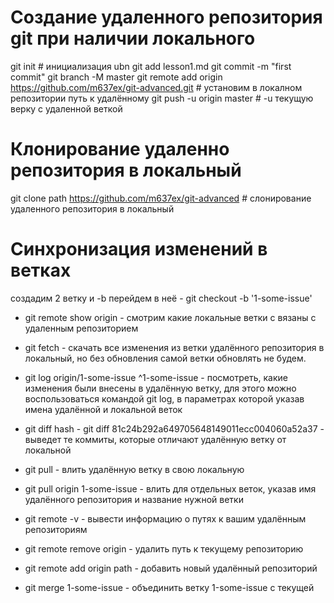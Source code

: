 # Создание удаленного репозитория git при наличии локального

git init # инициализация ubn
git add lesson1.md
git commit -m "first commit"
git branch -M master
git remote add origin https://github.com/m637ex/git-advanced.git # установим в локалном репозитории путь к удалённому
git push -u origin master # -u текущую верку с удаленной веткой 

# Клонирование удаленно репозитория в локальный
git clone path https://github.com/m637ex/git-advanced # слонирование удаленного репозитория в локальный


# Синхронизация изменений в ветках
создадим 2 ветку и -b перейдем в неё - git checkout -b '1-some-issue'

* git remote show origin  - смотрим какие локальные ветки с вязаны с удаленным репозиторием

* git fetch   - скачать все изменения из ветки удалённого репозитория в локальный, но без обновления самой ветки обновлять не будем.

* git log origin/1-some-issue ^1-some-issue    - посмотреть, какие изменения были внесены в удалённую ветку, для этого можно воспользоваться командой git log, в параметрах которой указав имена удалённой и локальной веток

* git diff hash    - git diff 81c24b292a649705648149011ecc004060a52a37  - выведет те коммиты, которые отличают удалённую ветку от локальной

* git pull  - влить удалённую ветку в свою локальную
* git pull origin 1-some-issue      - влить для отдельных веток, указав имя удалённого репозитория и название нужной ветки

* git remote -v   - вывести информацию о путях к вашим удалённым репозиториям

* git remote remove origin - удалить путь к текущему репозиторию

* git remote add origin path - добавить новый удалённый репозиторий

* git merge 1-some-issue - объединить ветку 1-some-issue c текущей